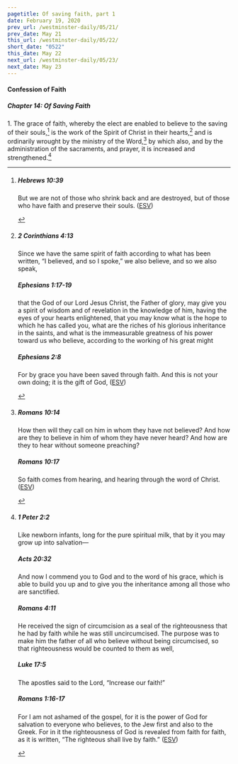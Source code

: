 ```yaml
---
pagetitle: Of saving faith, part 1
date: February 19, 2020
prev_url: /westminster-daily/05/21/
prev_date: May 21
this_url: /westminster-daily/05/22/
short_date: "0522"
this_date: May 22
next_url: /westminster-daily/05/23/
next_date: May 23
---
```


#### Confession of Faith

##### Chapter 14: Of Saving Faith

<span class="q">1.</span> The grace of faith, whereby the elect are enabled to believe to the saving of their souls,[^fnref:wcf1] is the work of the Spirit of Christ in their hearts,[^fnref:wcf2] and is ordinarily wrought by the ministry of the Word,[^fnref:wcf3] by which also, and by the administration of the sacraments, and prayer, it is increased and strengthened.[^fnref:wcf4]

[^fnref:wcf1]: <div class="esv"><h5>Hebrews 10:39</h5> <div class="esv-text"><p class="same-paragraph" id="p58010039.01-1">But we are not of those who shrink back and are destroyed, but of those who have faith and preserve their souls.  (<a href="http://www.esv.org" class="copyright">ESV</a>)</p> </div> </div>

[^fnref:wcf2]: <div class="esv"><h5>2 Corinthians 4:13</h5> <div class="esv-text"><p id="p47004013.01-1">Since we have the same spirit of faith according to what has been written, &#8220;I believed, and so I spoke,&#8221; we also believe, and so we also speak,</p> </div><h5>Ephesians 1:17-19</h5> <div class="esv-text"><p id="p49001017.01-2">that the God of our Lord Jesus Christ, the Father of glory, may give you a spirit of wisdom and of revelation in the knowledge of him, having the eyes of your hearts enlightened, that you may know what is the hope to which he has called you, what are the riches of his glorious inheritance in the saints, and what is the immeasurable greatness of his power toward us who believe, according to the working of his great might</p> </div><h5>Ephesians 2:8</h5> <div class="esv-text"><p id="p49002008.01-3">For by grace you have been saved through faith. And this is not your own doing; it is the gift of God,  (<a href="http://www.esv.org" class="copyright">ESV</a>)</p> </div> </div>

[^fnref:wcf3]: <div class="esv"><h5>Romans 10:14</h5> <div class="esv-text"><p id="p45010014.01-1">How then will they call on him in whom they have not believed? And how are they to believe in him of whom they have never heard? And how are they to hear without someone preaching?</p> </div><h5>Romans 10:17</h5> <div class="esv-text"><p id="p45010017.01-2">So faith comes from hearing, and hearing through the word of Christ.  (<a href="http://www.esv.org" class="copyright">ESV</a>)</p> </div> </div>

[^fnref:wcf4]: <div class="esv"><h5>1 Peter 2:2</h5> <div class="esv-text"><p id="p60002002.01-1">Like newborn infants, long for the pure spiritual milk, that by it you may grow up into salvation&#8212;</p> </div><h5>Acts 20:32</h5> <div class="esv-text"><p id="p44020032.01-2">And now I commend you to God and to the word of his grace, which is able to build you up and to give you the inheritance among all those who are sanctified.</p> </div><h5>Romans 4:11</h5> <div class="esv-text"><p id="p45004011.01-3">He received the sign of circumcision as a seal of the righteousness that he had by faith while he was still uncircumcised. The purpose was to make him the father of all who believe without being circumcised, so that righteousness would be counted to them as well,</p> </div><h5>Luke 17:5</h5> <div class="esv-text"> <p id="p42017005.04-4">The apostles said to the Lord, &#8220;Increase our faith!&#8221;</p> </div><h5>Romans 1:16-17</h5> <div class="esv-text"> <p id="p45001016.07-5">For I am not ashamed of the gospel, for it is the power of God for salvation to everyone who believes, to the Jew first and also to the Greek. For in it the righteousness of God is revealed from faith for faith, as it is written, &#8220;The righteous shall live by faith.&#8221;  (<a href="http://www.esv.org" class="copyright">ESV</a>)</p> </div> </div>

